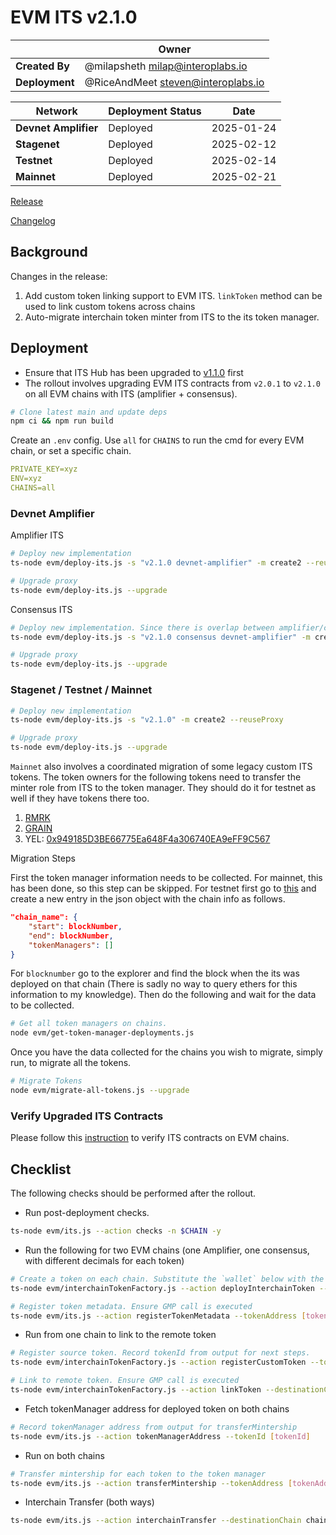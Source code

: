 # EVM ITS v2.1.0

|  | **Owner** |
|-----------|------------|
| **Created By** | @milapsheth <milap@interoplabs.io> |
| **Deployment** | @RiceAndMeet <steven@interoplabs.io> |

| **Network** | **Deployment Status** | **Date** |
|-------------|----------------------|----------|
| **Devnet Amplifier** | Deployed | 2025-01-24 |
| **Stagenet** | Deployed | 2025-02-12 |
| **Testnet** | Deployed | 2025-02-14 |
| **Mainnet** | Deployed | 2025-02-21 |

[Release](https://github.com/axelarnetwork/interchain-token-service/releases/tag/v)

[Changelog](https://github.com/axelarnetwork/interchain-token-service/blob/v/CHANGELOG.md#210)

## Background

Changes in the release:

1. Add custom token linking support to EVM ITS. `linkToken` method can be used to link custom tokens across chains
2. Auto-migrate interchain token minter from ITS to the its token manager.

## Deployment

- Ensure that ITS Hub has been upgraded to [v1.1.0](../cosmwasm/2025-01-ITS-v1.1.0.md) first
- The rollout involves upgrading EVM ITS contracts from `v2.0.1` to `v2.1.0` on all EVM chains with ITS (amplifier + consensus).

```bash
# Clone latest main and update deps
npm ci && npm run build
```

Create an `.env` config. Use `all` for `CHAINS` to run the cmd for every EVM chain, or set a specific chain.

```yaml
PRIVATE_KEY=xyz
ENV=xyz
CHAINS=all
```

### Devnet Amplifier

Amplifier ITS

```bash
# Deploy new implementation
ts-node evm/deploy-its.js -s "v2.1.0 devnet-amplifier" -m create2 --reuseProxy

# Upgrade proxy
ts-node evm/deploy-its.js --upgrade
```

Consensus ITS

```bash
# Deploy new implementation. Since there is overlap between amplifier/consensus chains, add consensus in the salt
ts-node evm/deploy-its.js -s "v2.1.0 consensus devnet-amplifier" -m create2 --reuseProxy

# Upgrade proxy
ts-node evm/deploy-its.js --upgrade
```

### Stagenet / Testnet / Mainnet

```bash
# Deploy new implementation
ts-node evm/deploy-its.js -s "v2.1.0" -m create2 --reuseProxy

# Upgrade proxy
ts-node evm/deploy-its.js --upgrade
```

`Mainnet` also involves a coordinated migration of some legacy custom ITS tokens. The token owners for the following tokens need to transfer the minter role from ITS to the token manager. They should do it for testnet as well if they have tokens there too.

1. [RMRK](https://github.com/axelarnetwork/axelar-configs/blob/4f6d401b40cdf7d07919162d25ddbc8b92346d61/registry/mainnet/interchain/squid.tokenlist.json#L11)
2. [GRAIN](https://github.com/axelarnetwork/axelar-configs/blob/4f6d401b40cdf7d07919162d25ddbc8b92346d61/registry/mainnet/interchain/squid.tokenlist.json#L888)
3. YEL: [0x949185D3BE66775Ea648F4a306740EA9eFF9C567](https://etherscan.io/address/0x949185D3BE66775Ea648F4a306740EA9eFF9C567)

Migration Steps

First the token manager information needs to be collected. For mainnet, this has been done, so this step can be skipped. For testnet first go to [this](../../axelar-chains-config/info/tokenManagers-testnet.json) and create a new entry in the json object with the chain info as follows.
```json
"chain_name": { 
    "start": blockNumber, 
    "end": blockNumber, 
    "tokenManagers": [] 
}
```
For `blocknumber` go to the explorer and find the block when the its was deployed on that chain (There is sadly no way to query ethers for this information to my knowledge). Then do the following and wait for the data to be collected.

```bash
# Get all token managers on chains.
node evm/get-token-manager-deployments.js
```

Once you have the data collected for the chains you wish to migrate, simply run, to migrate all the tokens.
```bash
# Migrate Tokens
node evm/migrate-all-tokens.js --upgrade
```

### Verify Upgraded ITS Contracts

Please follow this [instruction](https://github.com/axelarnetwork/axelar-contract-deployments/tree/main/evm#contract-verification) to verify ITS contracts on EVM chains.

## Checklist

The following checks should be performed after the rollout.

- Run post-deployment checks.

```bash
ts-node evm/its.js --action checks -n $CHAIN -y
```

- Run the following for two EVM chains (one Amplifier, one consensus, with different decimals for each token)

```bash
# Create a token on each chain. Substitute the `wallet` below with the deployer key
ts-node evm/interchainTokenFactory.js --action deployInterchainToken --minter [wallet] --name "test" --symbol "TST" --decimals [decimals] --initialSupply 10000 --salt "salt12345"

# Register token metadata. Ensure GMP call is executed
ts-node evm/its.js --action registerTokenMetadata --tokenAddress [tokenAddress]
```

- Run from one chain to link to the remote token

```bash
# Register source token. Record tokenId from output for next steps.
ts-node evm/interchainTokenFactory.js --action registerCustomToken --tokenAddress [tokenAddress] --tokenManagerType 4 --operator [wallet] --salt "salt6789"

# Link to remote token. Ensure GMP call is executed
ts-node evm/interchainTokenFactory.js --action linkToken --destinationChain chain2 --destinationTokenAddress [remote token address] --tokenManagerType 4 --linkParams "0x" --salt "salt6789"
```

- Fetch tokenManager address for deployed token on both chains

```bash
# Record tokenManager address from output for transferMintership
ts-node evm/its.js --action tokenManagerAddress --tokenId [tokenId]
```

- Run on both chains

```bash
# Transfer mintership for each token to the token manager
ts-node evm/its.js --action transferMintership --tokenAddress [tokenAddress] --minter [tokenManager]
```

- Interchain Transfer (both ways)

```bash
ts-node evm/its.js --action interchainTransfer --destinationChain chain2 --tokenId [tokenId] --destinationAddress [recipient] --amount 1 --gasValue 0
```
